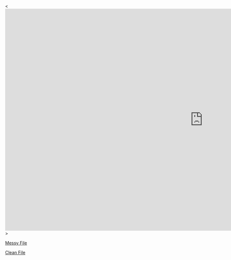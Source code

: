 <<iframe width="1280" height="720" src="https://www.youtube.com/embed/6DQlMtKtr_Q" title="YouTube video player" frameborder="0" allow="accelerometer; autoplay; clipboard-write; encrypted-media; gyroscope; picture-in-picture" allowfullscreen></iframe>>

[Messy File](html/messyNotebook.html)

[Clean File](html/cleanNotebook.html)